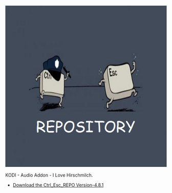 ![I Love Hirschmilch](icon.png)

KODI - Audio Addon - I Love Hirschmilch.



* [Download the Ctrl_Esc_REPO Version-4.8.1](https://bit.ly/3pGsi4R)


